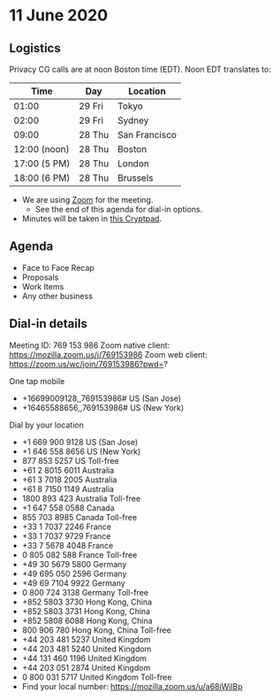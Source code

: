 # 11 June 2020

## Logistics

Privacy CG calls are at noon Boston time (EDT). Noon EDT translates to:

| Time         | Day    | Location      |
| ------------ | ------ | ------------- |
| 01:00        | 29 Fri | Tokyo         |
| 02:00        | 29 Fri | Sydney        |
| 09:00        | 28 Thu | San Francisco |
| 12:00 (noon) | 28 Thu | Boston        |
| 17:00 (5 PM) | 28 Thu | London        |
| 18:00 (6 PM) | 28 Thu | Brussels      |

* We are using [Zoom](https://mozilla.zoom.us/j/769153986) for the meeting.
    * See the end of this agenda for dial-in options.
* Minutes will be taken in [this Cryptpad](https://cryptpad.w3ctag.org/code/#/2/code/edit/ZrkcuhmVbx1OGyWlTX5L0j8T/).

## Agenda
* Face to Face Recap
* Proposals
* Work Items
* Any other business

## Dial-in details
Meeting ID: 769 153 986
Zoom native client: https://mozilla.zoom.us/j/769153986
Zoom web client: https://zoom.us/wc/join/769153986?pwd=?

One tap mobile
* +16699009128,,769153986# US (San Jose)
* +16465588656,,769153986# US (New York)

Dial by your location
* +1 669 900 9128 US (San Jose)
* +1 646 558 8656 US (New York)
* 877 853 5257 US Toll-free
* +61 2 8015 6011 Australia
* +61 3 7018 2005 Australia
* +61 8 7150 1149 Australia
* 1800 893 423 Australia Toll-free
* +1 647 558 0588 Canada
* 855 703 8985 Canada Toll-free
* +33 1 7037 2246 France
* +33 1 7037 9729 France
* +33 7 5678 4048 France
* 0 805 082 588 France Toll-free
* +49 30 5679 5800 Germany
* +49 695 050 2596 Germany
* +49 69 7104 9922 Germany
* 0 800 724 3138 Germany Toll-free
* +852 5803 3730 Hong Kong, China
* +852 5803 3731 Hong Kong, China
* +852 5808 6088 Hong Kong, China
* 800 906 780 Hong Kong, China Toll-free
* +44 203 481 5237 United Kingdom
* +44 203 481 5240 United Kingdom
* +44 131 460 1196 United Kingdom
* +44 203 051 2874 United Kingdom
* 0 800 031 5717 United Kingdom Toll-free
* Find your local number: https://mozilla.zoom.us/u/a68iWilBp
